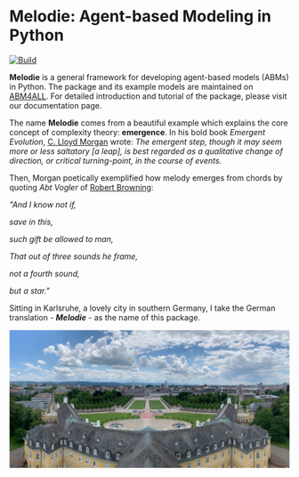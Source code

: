 # Melodie: Agent-based Modeling in Python


[![Build](https://github.com/ABM4ALL/Melodie/actions/workflows/wheels.yml/badge.svg?branch=dist)](https://github.com/ABM4ALL/Melodie/actions/workflows/wheels.yml)

**Melodie** is a general framework for developing agent-based models (ABMs) in Python.
The package and its example models are maintained on [ABM4ALL](https://github.com/ABM4ALL).
For detailed introduction and tutorial of the package, please visit our documentation page.

The name **Melodie** comes from a beautiful example which explains the core concept of complexity theory: **emergence**.
In his bold book *Emergent Evolution*, [C. Lloyd Morgan](https://en.wikipedia.org/wiki/C._Lloyd_Morgan) wrote:
*The emergent step, though it may seem more or less saltatory [a leap], is best regarded as a qualitative change of direction,
or critical turning-point, in the course of events.*

Then, Morgan poetically exemplified how melody emerges from chords by quoting *Abt Vogler* of
[Robert Browning](https://en.wikipedia.org/wiki/Robert_Browning):

*"And I know not if,*

*save in this,*

*such gift be allowed to man,*

*That out of three sounds he frame,*

*not a fourth sound,*

*but a star."*

Sitting in Karlsruhe, a lovely city in southern Germany,
I take the German translation - ***Melodie*** - as the name of this package.

![Karlsruhe](docs/source/image/karlsruhe.png)